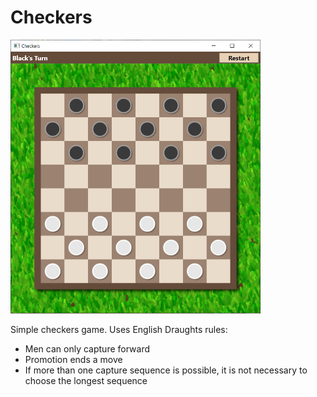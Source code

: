 # Checkers

<img src="https://github.com/chester2/checkers/blob/master/screenshot.png" width="400" height="438">

Simple checkers game. Uses English Draughts rules:

- Men can only capture forward
- Promotion ends a move
- If more than one capture sequence is possible, it is not necessary to choose the longest sequence
